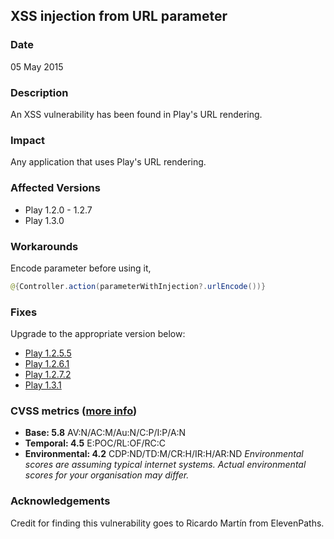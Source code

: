 ## XSS  injection from URL parameter

### Date

05 May 2015

### Description

An XSS vulnerability has been found in Play's URL rendering.

### Impact

Any application that uses Play's URL rendering.

### Affected Versions

* Play 1.2.0 - 1.2.7
* Play 1.3.0

### Workarounds

Encode parameter before using it, 

```java
@{Controller.action(parameterWithInjection?.urlEncode())}
```

### Fixes

Upgrade to the appropriate version below:

* [Play 1.2.5.5](http://downloads.typesafe.com/play/1.2.5.5/play-1.2.5.5.zip)
* [Play 1.2.6.1](http://downloads.typesafe.com/play/1.2.6.1/play-1.2.6.1.zip)
* [Play 1.2.7.2](http://downloads.typesafe.com/play/1.2.7.2/play-1.2.7.2.zip)
* [Play 1.3.1](http://downloads.typesafe.com/play/1.3.1/play-1.3.1.zip)

### CVSS metrics (<a href="http://www.first.org/cvss/cvss-guide">more info</a>)

* **Base: 5.8**
 AV:N/AC:M/Au:N/C:P/I:P/A:N
* **Temporal: 4.5**
 E:POC/RL:OF/RC:C
* **Environmental: 4.2**
 CDP:ND/TD:M/CR:H/IR:H/AR:ND
 *Environmental scores are assuming typical internet systems. Actual environmental scores for your organisation may differ.*

### Acknowledgements

Credit for finding this vulnerability goes to Ricardo Martín from ElevenPaths.
